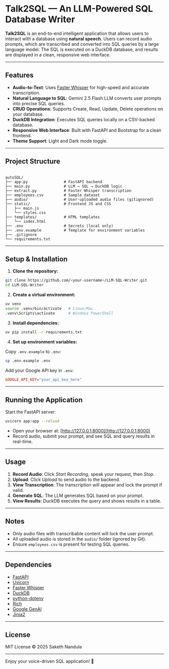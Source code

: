 # Talk2SQL — An LLM-Powered SQL Database Writer

**Talk2SQL** is an end-to-end intelligent application that allows users to interact with a database using **natural speech**. Users can record audio prompts, which are transcribed and converted into SQL queries by a large language model. The SQL is executed on a DuckDB database, and results are displayed in a clean, responsive web interface.

---

## Features

- **Audio-to-Text**: Uses [Faster Whisper](https://github.com/guillaumekln/faster-whisper) for high-speed and accurate transcription.
- **Natural Language to SQL**: Gemini 2.5 Flash LLM converts user prompts into precise SQL queries.
- **CRUD Operations**: Supports Create, Read, Update, Delete operations on your database.
- **DuckDB Integration**: Executes SQL queries locally on a CSV-backed database.
- **Responsive Web Interface**: Built with FastAPI and Bootstrap for a clean frontend.
- **Theme Support**: Light and Dark mode toggle.

---

## Project Structure

```

autoSQL/
├── app.py                # FastAPI backend
├── main.py               # LLM → SQL → DuckDB logic
├── extract.py            # Faster Whisper transcription
├── employees.csv         # Sample dataset
├── audio/                # User-uploaded audio files (gitignored)
├── static/               # Frontend JS and CSS
│   ├── main.js
│   └── styles.css
├── templates/            # HTML templates
│   └── index.html
├── .env                  # Secrets (local only)
├── .env.example          # Template for environment variables
├── .gitignore
└── requirements.txt

````

---

## Setup & Installation

1. **Clone the repository:**

```bash
git clone https://github.com/<your-username>/LLM-SQL-Writer.git
cd LLM-SQL-Writer
````

2. **Create a virtual environment:**

```bash
uv venv
source .venv/bin/activate   # Linux/Mac
.venv\Scripts\activate      # Windows PowerShell
```

3. **Install dependencies:**

```bash
uv pip install -r requirements.txt
```

4. **Set up environment variables:**

Copy `.env.example` to `.env`:

```bash
cp .env.example .env
```

Add your Google API key in `.env`:

```ini
GOOGLE_API_KEY="your_api_key_here"
```

---

## Running the Application

Start the FastAPI server:

```bash
uvicorn app:app --reload
```

* Open your browser at: [http://127.0.0.1:8000](http://127.0.0.1:8000)
* Record audio, submit your prompt, and see SQL and query results in real-time.

---

## Usage

1. **Record Audio**: Click *Start Recording*, speak your request, then *Stop*.
2. **Upload**: Click *Upload* to send audio to the backend.
3. **View Transcription**: The transcription will appear and lock the prompt if valid.
4. **Generate SQL**: The LLM generates SQL based on your prompt.
5. **View Results**: DuckDB executes the query and shows results in a table.

---

## Notes

* Only audio files with transcribable content will lock the user prompt.
* All uploaded audio is stored in the `audio/` folder (ignored by Git).
* Ensure `employees.csv` is present for testing SQL queries.

---

## Dependencies

* [FastAPI](https://fastapi.tiangolo.com/)
* [Uvicorn](https://www.uvicorn.org/)
* [Faster Whisper](https://github.com/guillaumekln/faster-whisper)
* [DuckDB](https://duckdb.org/)
* [python-dotenv](https://pypi.org/project/python-dotenv/)
* [Rich](https://github.com/willmcgugan/rich)
* [Google GenAI](https://developers.generativeai.google/)
* [Jinja2](https://palletsprojects.com/p/jinja/)

---

## License

MIT License © 2025 Saketh Nandula

---
Enjoy your voice-driven SQL application! 🚀

